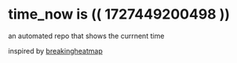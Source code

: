 # time_now is (( 1727449200498 ))

an automated repo that shows the currnent time

inspired by [breakingheatmap](https://github.com/breakingheatmap/breakingheatmap)